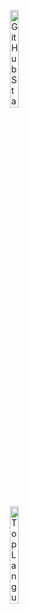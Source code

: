 <p align="left" style="margin-left: 30%;">
  <img src="https://kasroudra-stats-card.onrender.com/user?user=Chillhopper&layout=compact&theme=buefy" alt="GitHub Stats Card" style="width: 20%;" />
</p>
<p align="left" style="margin-left: 30%;">
  <img src="https://github-readme-stats.vercel.app/api/top-langs/?username=Chillhopper&layout=compact" alt="Top Languages" style="width: 20%;" />
</p>
